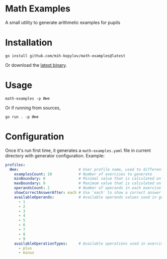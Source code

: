 # Math Examples

A small utility to generate arithmetic examples for pupils

# Installation

```shell
go install github.com/mih-kopylov/math-examples@latest
```

Or download the [latest binary](https://github.com/mih-kopylov/math-examples/releases/latest).

# Usage

```shell
math-examples -p Имя
```

Or if running from sources,

```shell
go run . -p Имя
```

# Configuration

Once it's run first time, it generates a `math-examples.yaml` file in current directory with generator configuration. 
Example:

```yaml
profiles:
  Имя:                           # User profile name, used to differentiate users configuration 
    examplesCount: 10            # Number of exercises to generate
    minBoundary: 0               # Minimal value that is calculated on each iteration
    maxBoundary: 9               # Maximum value that is calculated on each iteration 
    operandsCount: 2             # Number of operands in each exercise
    showCorrectAnswerAfter: each # Use 'each' to show a correct answer after each exercise or 'all' to show summary after all exercises
    availableOperands:           # Available operands values used in generation
      - 1
      - 2
      - 3
      - 4
      - 5
      - 6
      - 7
      - 8
      - 9
    availableOperationTypes:     # Available operations used in exercises
      - plus
      - minus
```
